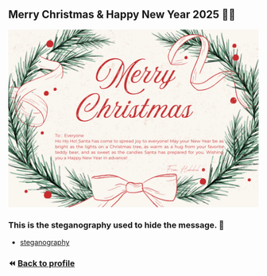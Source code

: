 ## Merry Christmas & Happy New Year 2025 🤶🏻
![B.png](./img/ecard.png)

### This is the steganography used to hide the message. 🌟
  - [steganography](https://stylesuxx.github.io/steganography/)

### ⏪ [Back to profile](readme.md)
